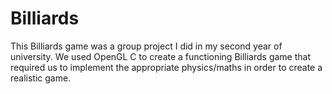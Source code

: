 # Billiards

This Billiards game was a group project I did in my second year of university. We used OpenGL C to create a functioning Billiards game that required us to implement the appropriate physics/maths in order to create a realistic game. 


